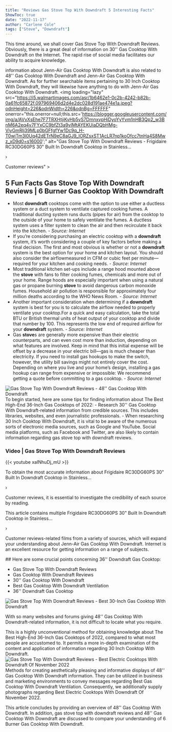 ```yaml
---
title: "Reviews Gas Stove Top With Downdraft 5 Interesting Facts"
ShowToc: true 
date: "2022-11-17"
author: "Carlene Cole" 
tags: ["Stove", "Downdraft"]
---
```


	
This time around, we shall cover Gas Stove Top With Downdraft Reviews. Obviously, there is a great deal of information on 30'' Gas Cooktop With Downdraft on the Internet. The rapid rise of social media facilitates our ability to acquire knowledge.

information about Jenn-Air Gas Cooktop With Downdraft is also related to 48'' Gas Cooktop With Downdraft and Jenn-Air Gas Cooktop With Downdraft. As for further searchable items pertaining to 30 Inch Cooktop With Downdraft, they will likewise have anything to do with Jenn-Air Gas Cooktop With Downdraft.
<img loading="lazy" src="https://i5.walmartimages.com/asr/1b6462e1-0c2b-4242-b82b-0a61fc65872f.097969406d2d4e2dc028d191ae474e1a.jpeg?odnHeight=226&odnWidth=226&odnBg=FFFFFF" onerror="this.onerror=null;this.src='https://blogger.googleusercontent.com/img/a/AVvXsEhe7F7TRXHtjiKvHb5vS7DmnxvpHiDyoYyYvm1nHB3Qp2_w3BnM6A2eq4v7FYxCC9bfZt3a9vIMtAYEKUiaDQbHMg-ViyGmRIj39MLp0bGFfgfYw1Dc9q_H-T0wiTm3l0Uq42dETrN9eC8aGJ9_IORZsxST1AcLR7np1koOfcc7tnHa4S8Mwz_xD9d0=s16000';" alt="Gas Stove Top With Downdraft Reviews - Frigidaire RC30DG60PS 30" Built In Downdraft Cooktop in Stainless...

›


Customer reviews" >

## 5 Fun Facts Gas Stove Top With Downdraft Reviews | 6 Burner Gas Cooktop With Downdraft
-   Most **downdraft** cooktops come with the option to use either a ductless system or a duct system to ventilate captured cooking fumes. A traditional ducting system runs ducts (pipes for air) from the cooktop to the outside of your home to safely ventilate the fumes. A ductless system uses a filter system to clean the air and then recirculate it back into the kitchen. - <cite>Source: Internet</cite>
-   If you’re considering purchasing an electric cooktop with a **downdraft** system, it’s worth considering a couple of key factors before making a final decision. The first and most obvious is whether or not a **downdraft** system is the best option for your home and kitchen layout. You should also consider the airflowmeasured in CFM or cubic feet per minute—required for your kitchen and cooking needs. - <cite>Source: Internet</cite>
-   Most traditional kitchen set-ups include a range hood mounted above the **stove** with fans to filter cooking fumes, chemicals and more out of your home. Range hoods are especially important when using a natural gas or propane burning **stove** to avoid dangerous carbon monoxide fumes. Household air pollution is responsible for approximately four million deaths according to the WHO News Room. - <cite>Source: Internet</cite>
-   Another important consideration when determining if a **downdraft** system is best for you is to calculate the airflow needed to properly ventilate your cooktop.For a quick and easy calculation, take the total BTU or British thermal units of heat output of your cooktop and divide that number by 100. This represents the low end of required airflow for your **downdraft** system. - <cite>Source: Internet</cite>
-   Gas **stove**s are generally more expensive than their electric counterparts, and can even cost more than induction, depending on what features are involved. Keep in mind that this initial expense will be offset by a decrease in your electric bill—gas is much cheaper than electricity. If you need to install gas hookups to make the switch, however, the utility bill savings might not entirely cover the cost. Depending on where you live and your home’s design, installing a gas hookup can range from expensive or impossible: We recommend getting a quote before committing to a gas cooktop. - <cite>Source: Internet</cite>


<img loading="lazy" src="https://i.pinimg.com/474x/28/6c/3d/286c3d7de40bb97197a6382380559289.jpg" onerror="this.onerror=null;this.src='https://blogger.googleusercontent.com/img/a/AVvXsEhe7F7TRXHtjiKvHb5vS7DmnxvpHiDyoYyYvm1nHB3Qp2_w3BnM6A2eq4v7FYxCC9bfZt3a9vIMtAYEKUiaDQbHMg-ViyGmRIj39MLp0bGFfgfYw1Dc9q_H-T0wiTm3l0Uq42dETrN9eC8aGJ9_IORZsxST1AcLR7np1koOfcc7tnHa4S8Mwz_xD9d0=s16000';" alt="Gas Stove Top With Downdraft Reviews - 48'' Gas Cooktop With Downdraft" >
To begin started, here are some tips for finding information about The Best High-End 36-Inch Gas Cooktops of 2022:
- Research 30'' Gas Cooktop With Downdraft-related information from credible sources. This includes libraries, websites, and even journalistic professionals.
- When researching 30 Inch Cooktop With Downdraft, it is vital to be aware of the numerous sorts of electronic media sources, such as Google and YouTube. Social media platforms, such as Facebook and Twitter, are also likely to contain information regarding gas stove top with downdraft reviews.

### Video | Gas Stove Top With Downdraft Reviews
{{< youtube xaINhuDj_mU >}} 

To obtain the most accurate information about Frigidaire RC30DG60PS 30" Built In Downdraft Cooktop in Stainless...

›


Customer reviews, it is essential to investigate the credibility of each source by reading.

This article contains multiple Frigidaire RC30DG60PS 30" Built In Downdraft Cooktop in Stainless...

›


Customer reviews-related films from a variety of sources, which will expand your understanding about Jenn-Air Gas Cooktop With Downdraft. Internet is an excellent resource for getting information on a range of subjects.
<script async="async" data-cfasync="false" src="//normallydemandedalter.com/fe63df3c5408708b15d8dc3d9b206b31/invoke.js"></script>
<div id="container-fe63df3c5408708b15d8dc3d9b206b31"></div>
## Here are some crucial points concerning 36'' Downdraft Gas Cooktop:

- Gas Stove Top With Downdraft Reviews
- Gas Cooktop With Downdraft Reviews
- 30'' Gas Cooktop With Downdraft
- Best Gas Cooktop With Downdraft Ventilation
- 36'' Downdraft Gas Cooktop

 <img loading="lazy" src="http://st.hzcdn.com/fimgs/41211419039f29c3_9846-w500-h666-b0-p0--traditional-kitchen.jpg" onerror="this.onerror=null;this.src='https://blogger.googleusercontent.com/img/a/AVvXsEhe7F7TRXHtjiKvHb5vS7DmnxvpHiDyoYyYvm1nHB3Qp2_w3BnM6A2eq4v7FYxCC9bfZt3a9vIMtAYEKUiaDQbHMg-ViyGmRIj39MLp0bGFfgfYw1Dc9q_H-T0wiTm3l0Uq42dETrN9eC8aGJ9_IORZsxST1AcLR7np1koOfcc7tnHa4S8Mwz_xD9d0=s16000';" alt="Gas Stove Top With Downdraft Reviews - Best 30-Inch Gas Cooktop With Downdraft" >

With so many websites and forums giving 48'' Gas Cooktop With Downdraft-related information, it is not difficult to locate what you require.

This is a highly unconventional method for obtaining knowledge about The Best High-End 36-Inch Gas Cooktops of 2022, compared to what most people are accustomed to. It permits a more in-depth examination of the content and application of information regarding 30 Inch Cooktop With Downdraft.
<img loading="lazy" src="https://assets.ajmadison.com/image/upload/f_auto,fl_lossy.progressive,q_auto/v1/ajmadison/images/large_no_watermark/028766_1.jpg_12_20_2016_2_46_24_pm_ba0dc.jpg" onerror="this.onerror=null;this.src='https://blogger.googleusercontent.com/img/a/AVvXsEhe7F7TRXHtjiKvHb5vS7DmnxvpHiDyoYyYvm1nHB3Qp2_w3BnM6A2eq4v7FYxCC9bfZt3a9vIMtAYEKUiaDQbHMg-ViyGmRIj39MLp0bGFfgfYw1Dc9q_H-T0wiTm3l0Uq42dETrN9eC8aGJ9_IORZsxST1AcLR7np1koOfcc7tnHa4S8Mwz_xD9d0=s16000';" alt="Gas Stove Top With Downdraft Reviews - Best Electric Cooktops With Downdraft Of November 2022" >
Methods for creating aesthetically pleasing and informative displays of 48'' Gas Cooktop With Downdraft information. They can be utilized in business and marketing environments to convey messages regarding Best Gas Cooktop With Downdraft Ventilation. Consequently, we additionally supply photographs regarding Best Electric Cooktops With Downdraft Of November 2022.

This article concludes by providing an overview of 48'' Gas Cooktop With Downdraft. In addition, gas stove top with downdraft reviews and 48'' Gas Cooktop With Downdraft are discussed to compare your understanding of 6 Burner Gas Cooktop With Downdraft.
	
	

